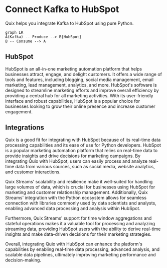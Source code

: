 # Connect Kafka to HubSpot

Quix helps you integrate Kafka to HubSpot using pure Python.

```mermaid
graph LR
A(Kafka) -- Produce --> B{HubSpot}
B -- Consume --> A
```

## HubSpot

HubSpot is an all-in-one marketing automation platform that helps businesses attract, engage, and delight customers. It offers a wide range of tools and features, including blogging, social media management, email marketing, lead management, analytics, and more. HubSpot's software is designed to streamline marketing efforts and improve overall efficiency by providing a central hub for all marketing activities. With its user-friendly interface and robust capabilities, HubSpot is a popular choice for businesses looking to grow their online presence and increase customer engagement.

## Integrations

Quix is a good fit for integrating with HubSpot because of its real-time data processing capabilities and its ease of use for Python developers. HubSpot is a popular marketing automation platform that relies on real-time data to provide insights and drive decisions for marketing campaigns. By integrating Quix with HubSpot, users can easily process and analyze real-time data from various sources, such as social media, website analytics, and customer interactions.

Quix Streams' scalability and resilience make it well-suited for handling large volumes of data, which is crucial for businesses using HubSpot for marketing and customer relationship management. Additionally, Quix Streams' integration with the Python ecosystem allows for seamless connection with libraries commonly used by data scientists and analysts, enabling advanced data processing and analysis within HubSpot.

Furthermore, Quix Streams' support for time window aggregations and stateful operations makes it a valuable tool for processing and analyzing streaming data, providing HubSpot users with the ability to derive real-time insights and make data-driven decisions for their marketing strategies.

Overall, integrating Quix with HubSpot can enhance the platform's capabilities by enabling real-time data processing, advanced analysis, and scalable data pipelines, ultimately improving marketing performance and decision-making.


